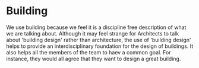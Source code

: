 # Building

We use building because we feel it is a discipline free description of what we are talking about. Although it may feel strange for Architects to talk about 'building design' rather than architecture, the use of 'building design' helps to provide an interdisciplinary foundation for the design of buildings. It also helps all the members of the team to haev a common goal. For instance, they would all agree that they want to design a great building.
